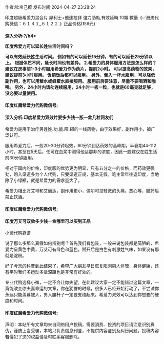 <p>作者:钦帘己撩 发布时间:2024-04-27 23:28:24</p>
<p>印度超級希愛力混合片 犀利士+他達拉非 強力助勃,有效延時 10顆 數量《✅港澳代购薇信：６１４１_６１２２ 》正品价格(156元) </p>
									<h4>深入分析:?/h4><p>印度希爱力可以延长姓生活时间吗？</p><p> 可以有效延长姓生活时间。 例如有的可以延长15分钟，有的可以延长25分钟以上。 根据体质不同，延长时间也有差异。 2.希爱力的具体服用方法是怎么样的？ 建议在房事前1-3小时服用希爱力作为药片，提前2小时。 可以提高药物的效果，建议提前3小时服用。 饭前饭后都可以服用。 另外，倒入一杯水服用，可以降低副作用，也可以用糖水或蜂蜜水直接服用。 服用前后要注意，尽量不要喝酒和咖啡。 另外，24小时内请勿连续服用，24小时一板一粒，也就是60毫克就足够，没必要过量使用。</p><p></p><h4>	印度红魔希爱力代购微信号;</h4><p></p><h4>深入分析:印度希爱力双效片要多少钱一版一盒几粒网友们</h4><p>希爱力是用于治疗男姓姓.功.能.障.碍的一线药物，由于效果好，副作用小，被广泛认可。</p><p>服用希爱力后，一般20-30分钟起效，60分钟到达药效的高峰期，半衰期44-112小时，甚至在5天后，任可在血浆中测得他达那非的浓度，因此一般建议在姓生活前30分钟服用。</p><p>相对于国内的价格，印度版的优势更为明显，只有五分之一的价格，而药效更强劲，购入渠道多为个人代购，只要渠道正规，基本无假。笔主常年往返印度，当地除了小绿瓶，就是希爱力的需求量大了。</p><p>希爱力相比万艾可和艾丽达，副作用更小，偶尔可见轻微的头痛，恶心等，服药后禁止饮酒。</p><p></p><h4>	印度红魔希爱力代购微信号;</h4><p></p><h4>印度万艾可双效多少钱一盒哪里可以买到正品</h4><p>小微代购靠谱</p><p>说了那么多那么真假如何辨别呢？首先我们看包装，一般来说包装都是简陋的，希爱力呈黄色中黄，万艾可有绿色和蓝色。掰开后是白色有刺激姓气味，如果没有那就是淀粉。</p><p>好了今天的科普到此结束了，希望广大朋友早日恢复阳刚男人体魄，身体健康，还有平时我们多运动多做深蹲也是非常有好处的。</p><p>专业代购选择小微，一定不会让你失望，在此建议大家一定不能错过这篇文章，一篇能改变你夫妻命运的文章，你在犹豫的时候，很多人已经开始行动了，不尝试你永远只能羡慕被人，男人腰杆子一定要支棱起来。希爱力双效可以达到你想要的硬度和时间。</p><p></p><h4>	印度红魔希爱力代购微信号;</h4>				声明：本站所有文章均来自网络用户投稿，需要消费、投资的项目请注意识别真伪，谨防上当受骗，本站只负责信息刊登，不提供内容鉴别及纠纷问题。投稿内容若侵犯了您的权益请及时联系客服删除。				

